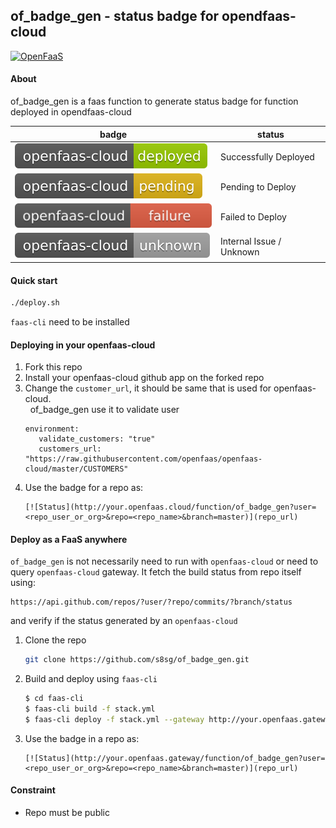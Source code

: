 ## of_badge_gen - status badge for opendfaas-cloud

[![OpenFaaS](https://img.shields.io/badge/openfaas-serverless-blue.svg)](https://www.openfaas.com)


#### About
of_badge_gen is a faas function to generate status badge for function deployed in opendfaas-cloud 

| badge | status |
| --- | --- |
| [![success](https://github.com/faasinating/faas-cloud-badge/blob/master/faas-cloud-badge/assets/image/success.svg)](https://github.com/faasinating/faas-cloud-badge/blob/master/faas-cloud-badge/assets/image/success.svg) | Successfully Deployed |
| [![pending](https://github.com/faasinating/faas-cloud-badge/blob/master/faas-cloud-badge/assets/image/pending.svg)](https://github.com/faasinating/faas-cloud-badge/blob/master/faas-cloud-badge/assets/image/pending.svg) | Pending to Deploy |
| [![failure](https://github.com/faasinating/faas-cloud-badge/blob/master/faas-cloud-badge/assets/image/failure.svg)](https://github.com/faasinating/faas-cloud-badge/blob/master/faas-cloud-badge/assets/image/failure.svg) | Failed to Deploy |
| [![Unknown](https://github.com/faasinating/faas-cloud-badge/blob/master/faas-cloud-badge/assets/image/unknown.svg)](https://github.com/faasinating/faas-cloud-badge/blob/master/faas-cloud-badge/assets/image/unknown.svg) | Internal Issue / Unknown  |

#### Quick start
```bash
./deploy.sh
```
`faas-cli` need to be installed   


#### Deploying in your openfaas-cloud

1. Fork this repo
2. Install your openfaas-cloud github app on the forked repo
3. Change the `customer_url`, it should be same that is used for openfaas-cloud.  
   of_badge_gen use it to validate user 
   ```
   environment:
      validate_customers: "true"
      customers_url: "https://raw.githubusercontent.com/openfaas/openfaas-cloud/master/CUSTOMERS"
   ```
4. Use the badge for a repo as:
   ```
   [![Status](http://your.openfaas.cloud/function/of_badge_gen?user=<repo_user_or_org>&repo=<repo_name>&branch=master)](repo_url)
   ```
   
#### Deploy as a FaaS anywhere
`of_badge_gen` is not necessarily need to run with `openfaas-cloud` or need to query `openfaas-cloud` gateway. 
It fetch the build status from repo itself using:
```
https://api.github.com/repos/?user/?repo/commits/?branch/status
```
and verify if the status generated by an `openfaas-cloud`

1. Clone the repo
   ```bash
   git clone https://github.com/s8sg/of_badge_gen.git
   ```
2. Build and deploy using `faas-cli`
   ```bash
   $ cd faas-cli
   $ faas-cli build -f stack.yml
   $ faas-cli deploy -f stack.yml --gateway http://your.openfaas.gateway
   ```
3. Use the badge in a repo as:
   ```
   [![Status](http://your.openfaas.gateway/function/of_badge_gen?user=<repo_user_or_org>&repo=<repo_name>&branch=master)](repo_url)
   ```

#### Constraint
* Repo must be public
